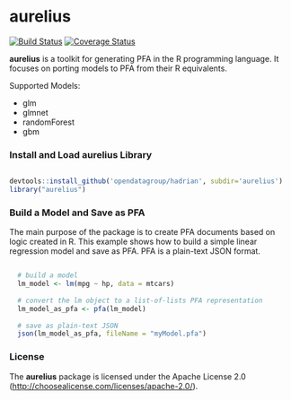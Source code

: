 <!-- README.md is generated from README.Rmd. Please edit that file -->
aurelius
========

[![Build Status](https://travis-ci.org/opendatagroup/hadrian/hadrian.png?branch=master)](https://travis-ci.org/opendatagroup/hadrian) [![Coverage Status](https://img.shields.io/codecov/c/github/opendatagroup/hadrian/master.svg)](https://codecov.io/github/opendatagroup/hadrian?branch=master)

**aurelius** is a toolkit for generating PFA in the R programming language. It focuses on porting models to PFA from their R equivalents.

Supported Models:

-   glm
-   glmnet
-   randomForest
-   gbm

### Install and Load aurelius Library

``` r

devtools::install_github('opendatagroup/hadrian', subdir='aurelius')
library("aurelius")
```

### Build a Model and Save as PFA

The main purpose of the package is to create PFA documents based on logic created in R. This example shows how to build a simple linear regression model and save as PFA. PFA is a plain-text JSON format.

``` r

  # build a model
  lm_model <- lm(mpg ~ hp, data = mtcars)
  
  # convert the lm object to a list-of-lists PFA representation
  lm_model_as_pfa <- pfa(lm_model)
  
  # save as plain-text JSON
  json(lm_model_as_pfa, fileName = "myModel.pfa")
```

### License

The **aurelius** package is licensed under the Apache License 2.0 (<http://choosealicense.com/licenses/apache-2.0/>).
